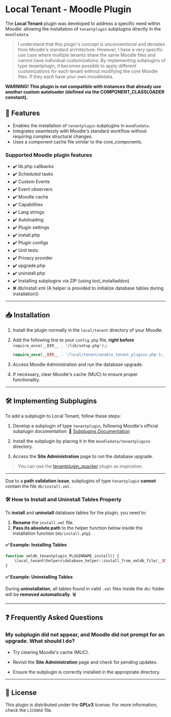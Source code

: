 
# Local Tenant - Moodle Plugin

The **Local Tenant** plugin was developed to address a specific need within Moodle: allowing the installation of `tenantplugin` subplugins directly in the `moodledata`.

> I understand that this plugin's concept is unconventional and deviates from Moodle's standard architecture. However, I have a very specific use case where multiple tenants share the same Moodle files and cannot have individual customizations.
> By implementing subplugins of type tenantplugin, it becomes possible to apply different customizations for each tenant without modifying the core Moodle files. If they each have your own moodledata.

**WARNING! This plugin is not compatible with instances that already use another custom autoloader (defined via the COMPONENT_CLASSLOADER constant).**


## 📌 Features
- Enables the installation of `tenantplugin` subplugins in `moodledata`.
- Integrates seamlessly with Moodle's standard workflow without requiring complex structural changes.
- Uses a component cache file similar to the core_components.

### Supported Moodle plugin features
- ✔️ lib.php callbacks  
- ✔️ Scheduled tasks  
- ✔️ Custom Events  
- ✔️ Event observers  
- ✔️ Moodle cache  
- ✔️ Capabilities  
- ✔️ Lang strings  
- ✔️ Autoloading  
- ✔️ Plugin settings  
- ✔️ install.php  
- ✔️ Plugin configs  
- ✔️ Unit tests  
- ✔️ Privacy provider  
- ✔️ upgrade.php  
- ✔️ uninstall.php
- ✔️ Installing subplugins via ZIP (using tool_installaddon)
- ❌ db/install.xml (A helper is provided to initialize database tables during installation))  

----------

## 📥 Installation

1.  Install the plugin normally in the `local/tenant` directory of your Moodle.
    
2.  Add the following line to your `config.php` file, **right before**  `require_once(__DIR__ . '/lib/setup.php');`:
    
    ```php
    require_once(__DIR__ . '/local/tenant/enable_tenant_plugins.php');
    ```
    
3.  Access Moodle Administration and run the database upgrade.
    
4.  If necessary, clear Moodle's cache (MUC) to ensure proper functionality.
    

----------

## 🛠 Implementing Subplugins

To add a subplugin to Local Tenant, follow these steps:

1.  Develop a subplugin of type `tenantplugin`, following Moodle's official subplugin documentation: 📄 [Subplugins Documentation](https://docs.moodle.org/dev/Subplugins)
    
2.  Install the subplugin by placing it in the `moodledata/tenantplugins` directory.
    
3.  Access the **Site Administration** page to run the database upgrade.

> You can use the [tenantplugin_quacker](https://github.com/linkisensei/tenantplugin_quacker) plugin as inspiration.

----------

Due to a **path validation issue**, subplugins of type `tenantplugin` **cannot** contain the file `db/install.xml`.

### 🛠 **How to Install and Uninstall Tables Properly**

To **install** and **uninstall** database tables for the plugin, you need to:

1. **Rename** the `install.xml` file.
2. **Pass its absolute path** to the helper function below inside the installation function (`db/install.php`).

#### ✅ **Example: Installing Tables**

```php
function xmldb_tenantplugin_PLUGINNAME_install() {
    \local_tenant\helpers\database_helper::install_from_xmldb_file(__DIR__ . '/dbinstall.xml');
}
```

#### ✅ **Example: Uninstalling Tables**
During **uninstallation**, all tables found in valid `.xml` files inside the `db/` folder will be **removed automatically**. 🗑️


----------

## ❓ Frequently Asked Questions

### My subplugin did not appear, and Moodle did not prompt for an upgrade. What should I do?

-   Try clearing Moodle's cache (MUC).
    
-   Revisit the **Site Administration** page and check for pending updates.
    
-   Ensure the subplugin is correctly installed in the appropriate directory.
    

----------

## 📄 License

This plugin is distributed under the **GPLv3** license. For more information, check the `LICENSE` file.